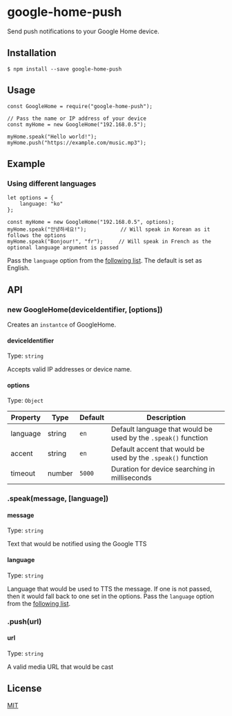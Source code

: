 # google-home-push
Send push notifications to your Google Home device.

## Installation
```
$ npm install --save google-home-push
```

## Usage
```
const GoogleHome = require("google-home-push");

// Pass the name or IP address of your device
const myHome = new GoogleHome("192.168.0.5");

myHome.speak("Hello world!");
myHome.push("https://example.com/music.mp3");
```

## Example
### Using different languages
```
let options = {
    language: "ko"
};

const myHome = new GoogleHome("192.168.0.5", options);
myHome.speak("안녕하세요!");           // Will speak in Korean as it follows the options
myHome.speak("Bonjour!", "fr");     // Will speak in French as the optional language argument is passed
```
Pass the `language` option from the [following list](https://cloud.google.com/translate/docs/languages). The default is set as English.

## API
### new GoogleHome(deviceIdentifier, [options])
Creates an `instantce` of GoogleHome.

#### deviceIdentifier
Type: `string`

Accepts valid IP addresses or device name.

#### options
Type: `Object`

| Property | Type | Default | Description |
| --- | --- | --- | ---|
| language | string | `en` | Default language that would be used by the `.speak()` function |
| accent | string | `en` | Default accent that would be used by the `.speak()` function |
| timeout | number | `5000` | Duration for device searching in milliseconds |

### .speak(message, [language])
#### message
Type: `string`

Text that would be notified using the Google TTS

#### language
Type: `string`

Language that would be used to TTS the message. If one is not passed, then it would fall back to one set in the options.
Pass the `language` option from the [following list](https://cloud.google.com/translate/docs/languages).

### .push(url)
#### url
Type: `string`

A valid media URL that would be cast

## License
[MIT](https://github.com/taeukme/google-home-push/blob/master/LICENSE.md)